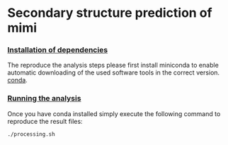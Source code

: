 # Secondary structure prediction of mimi


### <u>Installation of dependencies </u>

The reproduce the analysis steps please first install miniconda to enable automatic downloading of the
used software tools in the correct version. [conda](https://conda.io/docs/install/quick.html). 

### <u> Running the analysis </u>

Once you have conda installed simply execute the following command to reproduce the result files:
  
    ./processing.sh
    
    
